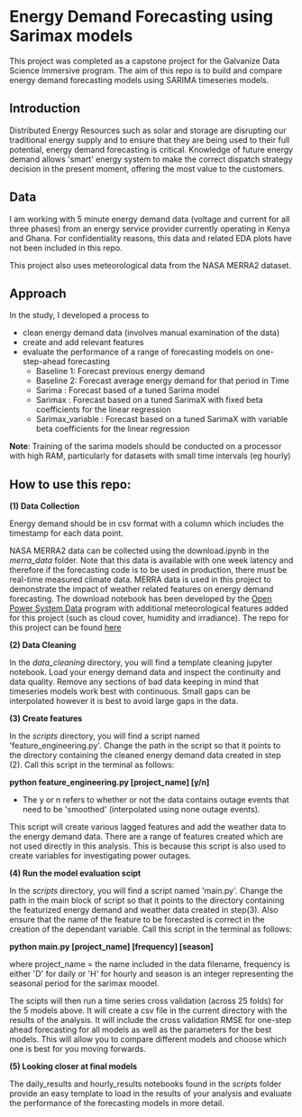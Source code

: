 # Energy Demand Forecasting using Sarimax models
This project was completed as a capstone project for the Galvanize Data Science Immersive program. The aim of this repo is to build and compare energy demand forecasting models using SARIMA timeseries models.

## Introduction
Distributed Energy Resources such as solar and storage are disrupting our traditional
energy supply and to ensure that they are being used to their full potential,
energy demand forecasting is critical. Knowledge of future energy demand allows
'smart' energy system to make the correct dispatch strategy decision in the present moment,
offering the most value to the customers.

## Data
I am working with 5 minute energy demand data (voltage and current for all three phases) from an energy service provider currently operating in Kenya and Ghana. For confidentiality reasons, this data and related EDA plots have not been included in this repo.

This project also uses meteorological data from the NASA MERRA2 dataset.

## Approach
In the study, I developed a process to
- clean energy demand data (involves manual examination of the data)
- create and add relevant features
- evaluate the performance of a range of forecasting models on one-step-ahead forecasting
  - Baseline 1: Forecast previous energy demand
  - Baseline 2: Forecast average energy demand for that period in Time
  - Sarima : Forecast based of a tuned Sarima model
  - Sarimax : Forecast based on a tuned SarimaX with fixed beta coefficients for the linear regression
  - Sarimax_variable : Forecast based on a tuned SarimaX with variable beta coefficients for the linear regression

**Note**: Training of the sarima models should be conducted on a processor with high RAM, particularly for datasets with small time intervals (eg hourly)

## How to use this repo:
**(1) Data Collection**

Energy demand should be in csv format with a column which includes the timestamp for each data point.

NASA MERRA2 data can be collected using the download.ipynb in the *merra_data* folder. Note that this data is available with one week latency and therefore if the forecasting code is to be used in production, there must be real-time measured climate data. MERRA data is used in this project to demonstrate the impact of weather related features on energy demand forecasting.
The download notebook has been developed by the [Open Power System Data](https://open-power-system-data.org/) program with additional
meteorological features added for this project (such as cloud cover, humidity and irradiance).
The repo for this project can be found [here](https://github.com/Open-Power-System-Data/weather_data/blob/2017-07-05/main.ipynb)

**(2) Data Cleaning**

In the *data_cleaning* directory, you will find a template cleaning jupyter notebook.
Load your energy demand data and inspect the continuity and data quality. Remove any sections of bad data keeping in mind that timeseries models work best with continuous. Small gaps can be interpolated however it is best to avoid
large gaps in the data.

**(3) Create features**

In the *scripts* directory, you will find a script named 'feature_engineering.py'. Change the path in the script so that it points to the directory containing the cleaned energy demand data created in step (2). Call this script in the terminal as follows:

**python feature_engineering.py [project_name] [y/n]**
- The y or n refers to whether or not the data contains outage events that need to be 'smoothed' (interpolated using none outage events).

This script will create various lagged features and add the weather data to the energy demand data. There are a range of features created which are not used directly in this analysis. This is because this script is also used to create variables for investigating power outages.

**(4) Run the model evaluation scipt**

In the *scripts* directory, you will find a script named 'main.py'. Change the path in the main block of script so that it points to the directory containing the featurized energy demand and weather data created in step(3). Also ensure that the name of the feature to be forecasted is correct in the creation of the dependant variable. Call this script in the terminal as follows:

**python main.py [project_name] [frequency] [season]**

 where project_name = the name included in the data filename, frequency is either 'D' for daily or 'H' for hourly and season is an integer representing the seasonal period for the sarimax moodel.

The scipts will then run a time series cross validation (across 25 folds) for the 5 models above. It will create a csv file in the current directory with the results of the analysis. It will include the cross validation RMSE for one-step ahead forecasting for all models as well as the parameters for the best models. This will allow you to compare different models and choose which one is best for you moving forwards.

**(5) Looking closer at final models**

The daily_results and hourly_results notebooks found in the *scripts* folder provide an easy template to load in the results of your analysis and evaluate the performance of the forecasting models in more detail.
